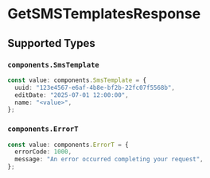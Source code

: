 # GetSMSTemplatesResponse


## Supported Types

### `components.SmsTemplate`

```typescript
const value: components.SmsTemplate = {
  uuid: "123e4567-e6af-4b8e-bf2b-22fc07f5568b",
  editDate: "2025-07-01 12:00:00",
  name: "<value>",
};
```

### `components.ErrorT`

```typescript
const value: components.ErrorT = {
  errorCode: 1000,
  message: "An error occurred completing your request",
};
```

